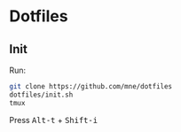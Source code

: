 # Dotfiles

## Init
Run:
```bash
git clone https://github.com/mne/dotfiles
dotfiles/init.sh
tmux
```
Press <kbd>Alt-t</kbd> + <kbd>Shift-i</kbd>
